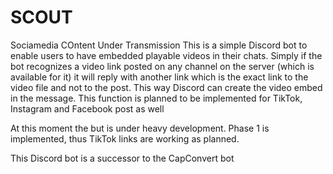 # SCOUT
Sociamedia COntent Under Transmission
This is a simple Discord bot to enable users to have embedded playable videos in their chats.
Simply if the bot recognizes a video link posted on any channel on the server (which is available for it) it will reply with another link which is the exact link to the video file and not to the post. This way Discord can create the video embed in the message.
This function is planned to be implemented for TikTok, Instagram and Facebook post as well

At this moment the but is under heavy development. Phase 1 is implemented, thus TikTok links are working as planned.

This Discord bot is a successor to the CapConvert bot
